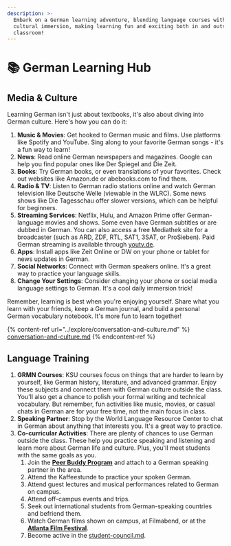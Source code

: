```yaml
---
description: >-
  Embark on a German learning adventure, blending language courses with engaging
  cultural immersion, making learning fun and exciting both in and outside the
  classroom!
---
```


# 📚 German Learning Hub

## Media & Culture <a href="#block-a4d77fa3dd9545a0a33343551dfe9410" id="block-a4d77fa3dd9545a0a33343551dfe9410"></a>

Learning German isn't just about textbooks, it's also about diving into German culture. Here's how you can do it:

1. **Music & Movies**: Get hooked to German music and films. Use platforms like Spotify and YouTube. Sing along to your favorite German songs - it's a fun way to learn!
2. **News**: Read online German newspapers and magazines. Google can help you find popular ones like Der Spiegel and Die Zeit.
3. **Books**: Try German books, or even translations of your favorites. Check out websites like Amazon.de or abebooks.com to find them.
4. **Radio & TV**: Listen to German radio stations online and watch German television like Deutsche Welle (viewable in the WLRC). Some news shows like Die Tagesschau offer slower versions, which can be helpful for beginners.
5. **Streaming Services**: Netflix, Hulu, and Amazon Prime offer German-language movies and shows. Some even have German subtitles or are dubbed in German. You can also access a free Mediathek site for a broadcaster (such as ARD, ZDF, RTL, SAT1, 3SAT, or ProSieben). Paid German streaming is available through [youtv.de](http://youtv.de/).
6. **Apps**: Install apps like Zeit Online or DW on your phone or tablet for news updates in German.
7. **Social Networks**: Connect with German speakers online. It's a great way to practice your language skills.
8. **Change Your Settings**: Consider changing your phone or social media language settings to German. It's a cool daily immersion trick!

Remember, learning is best when you're enjoying yourself. Share what you learn with your friends, keep a German journal, and build a personal German vocabulary notebook. It's more fun to learn together!

{% content-ref url="../explore/conversation-and-culture.md" %}
[conversation-and-culture.md](../explore/conversation-and-culture.md)
{% endcontent-ref %}

## Language Training <a href="#block-3756db9f4a7f4c15aed5a47f0a56560e" id="block-3756db9f4a7f4c15aed5a47f0a56560e"></a>

1. **GRMN Courses**: KSU courses focus on things that are harder to learn by yourself, like German history, literature, and advanced grammar. Enjoy these subjects and connect them with German culture outside the class. You'll also get a chance to polish your formal writing and technical vocabulary. But remember, fun activities like music, movies, or casual chats in German are for your free time, not the main focus in class.
2. **Speaking Partner**: Stop by the World Language Resource Center to chat in German about anything that interests you. It's a great way to practice.
3. **Co-curricular Activities**: There are plenty of chances to use German outside the class. These help you practice speaking and listening and learn more about German life and culture. Plus, you'll meet students with the same goals as you.
   1. Join the [**Peer Buddy Program**](../explore/peer-buddy-program.md) and attach to a German speaking partner in the area.
   2. Attend the Kaffeestunde to practice your spoken German.
   3. Attend guest lectures and musical performances related to German on campus.
   4. Attend off-campus events and trips.
   5. Seek out international students from German-speaking countries and befriend them.
   6. Watch German films shown on campus, at Filmabend, or at the [**Atlanta Film Festival**](https://www.atlantafilmfestival.com/).
   7. Become active in the [student-council.md](../explore/student-council.md "mention").
